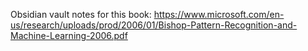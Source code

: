 
Obsidian vault notes for this book:
https://www.microsoft.com/en-us/research/uploads/prod/2006/01/Bishop-Pattern-Recognition-and-Machine-Learning-2006.pdf

